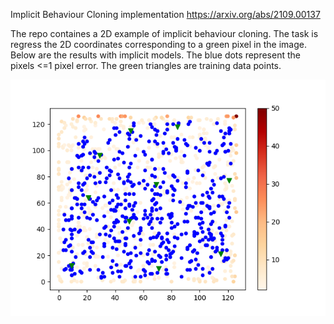 Implicit Behaviour Cloning implementation https://arxiv.org/abs/2109.00137

The repo containes a 2D example of implicit behaviour cloning. The task is regress the 2D coordinates corresponding to a green pixel in the image. Below are the results with implicit models. The blue dots represent the pixels <=1 pixel error. The green triangles are training data points.

![image info](./images_for_readme/implicit_training.png)



